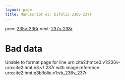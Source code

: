 ```yaml
---
layout: page
title: Manuscript e3, bifolio 236v-237r
---
```


prev: [235v-236r](../235v-236r/) next: [237v-238r](../237v-238r/)

# Bad data

Unable to format page for line urn:cite2:hmt:e3.v1:236v-urn:cite2:hmt:e3.v1:237r with image reference urn:cite2:hmt:e3bifolio.v1:vb_236v_237r
